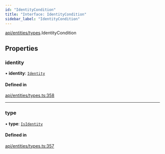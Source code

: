 ```yaml
---
id: "IdentityCondition"
title: "Interface: IdentityCondition"
sidebar_label: "IdentityCondition"
---
```


[api/entities/types](../../../../../modules/API/Entities/Types/Types.md).IdentityCondition

## Properties

### identity

• **identity**: [`Identity`](../../../../../classes/API/Entities/Identity/Identity.md)

#### Defined in

[api/entities/types.ts:358](https://github.com/PolymeshAssociation/polymesh-sdk/blob/fedc4714f/src/api/entities/types.ts#L358)

___

### type

• **type**: [`IsIdentity`](../../../../../enums/API/Entities/Types/ConditionType/ConditionType.md#isidentity)

#### Defined in

[api/entities/types.ts:357](https://github.com/PolymeshAssociation/polymesh-sdk/blob/fedc4714f/src/api/entities/types.ts#L357)
